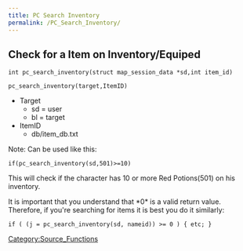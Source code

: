```yaml
---
title: PC Search Inventory
permalink: /PC_Search_Inventory/
---
```


Check for a Item on Inventory/Equiped
-------------------------------------

`int pc_search_inventory(struct map_session_data *sd,int item_id)`

`pc_search_inventory(target,ItemID)`

-   Target
    -   sd = user
    -   bl = target
-   ItemID
    -   db/item_db.txt

Note: Can be used like this:

`if(pc_search_inventory(sd,501)>=10)`

This will check if the character has 10 or more Red Potions(501) on his inventory.

It is important that you understand that \*0\* is a valid return value. Therefore, if you're searching for items it is best you do it similarly:

`if ( (j = pc_search_inventory(sd, nameid)) >= 0 ) { etc; }`

[Category:Source_Functions](Category:Source_Functions)